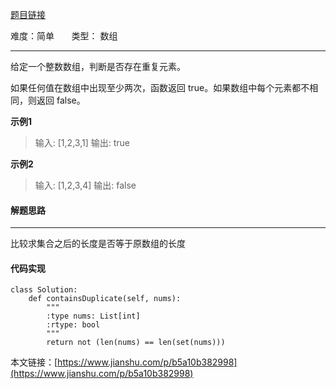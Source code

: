 [题目链接](https://leetcode-cn.com/problems/contains-duplicate/)

难度：简单         &nbsp;&nbsp;&nbsp;&nbsp;&nbsp;&nbsp;类型：  数组
***
 给定一个整数数组，判断是否存在重复元素。

如果任何值在数组中出现至少两次，函数返回 true。如果数组中每个元素都不相同，则返回 false。

 
**示例1**
> 输入: [1,2,3,1]
输出: true

**示例2**
>输入: [1,2,3,4]
输出: false

#### 解题思路
***
 比较求集合之后的长度是否等于原数组的长度



#### 代码实现
```
class Solution:
    def containsDuplicate(self, nums):
        """
        :type nums: List[int]
        :rtype: bool
        """
        return not (len(nums) == len(set(nums)))
```

本文链接：[https://www.jianshu.com/p/b5a10b382998](https://www.jianshu.com/p/b5a10b382998)
